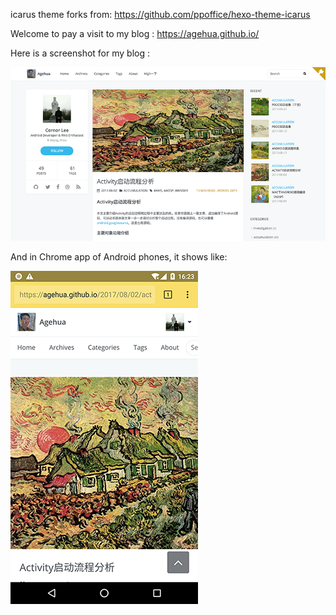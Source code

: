 
icarus theme forks from: https://github.com/ppoffice/hexo-theme-icarus

Welcome to pay a visit to my blog : https://agehua.github.io/

Here is a screenshot for my blog :

![](https://github.com/agehua/icarus-Hexo-theme/blob/master/gallery/blog_hexo_screenshot_Agehua.png "")

And in Chrome app of Android phones, it shows like:

![](https://github.com/agehua/icarus-Hexo-theme/blob/master/gallery/WechatIMG79.png "")
